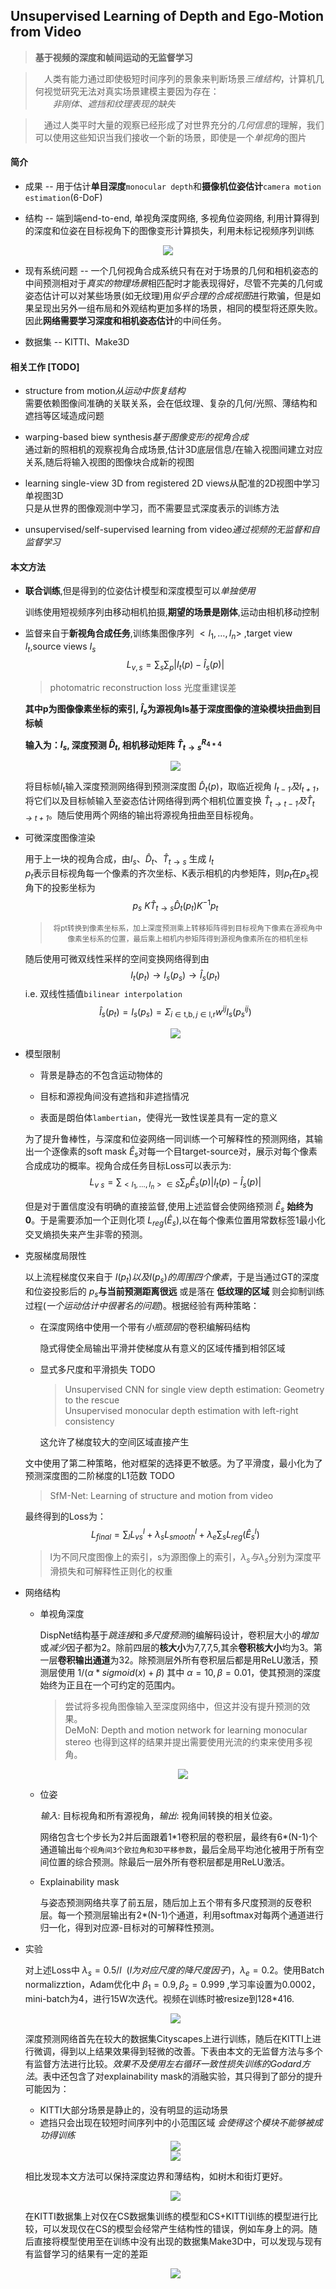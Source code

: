 ## Unsupervised Learning of Depth and Ego-Motion from Video
  > **基于视频的深度和帧间运动的无监督学习**

  >&emsp;人类有能力通过即使极短时间序列的景象来判断场景*三维结构*，计算机几何视觉研究无法对真实场景建模主要因为存在：  
  &emsp;&emsp;*非刚体、遮挡和纹理表现的缺失*  

  >&emsp;通过人类平时大量的观察已经形成了对世界充分的*几何信息*的理解，我们可以使用这些知识当我们接收一个新的场景，即使是一个*单视角*的图片

#### 简介

  + 成果  --  用于估计**单目深度**`monocular depth`和**摄像机位姿估计**`camera motion estimation`(6-DoF)

  + 结构  --  端到端end-to-end, 单视角深度网络, 多视角位姿网络, 利用计算得到的深度和位姿在目标视角下的图像变形计算损失，利用未标记视频序列训练

  <center><img src='./imgs/unsupervised-cvpr17-introduction.png'/></center>

  + 现有系统问题  --  一个几何视角合成系统只有在对于场景的几何和相机姿态的中间预测相对于*真实的物理场景*相匹配时才能表现得好，尽管不完美的几何或姿态估计可以对某些场景(如无纹理)用*似乎合理的合成视图*进行欺骗，但是如果呈现出另外一组布局和外观结构更加多样的场景，相同的模型将还原失败。因此**网络需要学习深度和相机姿态估计**的中间任务。

  + 数据集  --  KITTI、Make3D

#### 相关工作  **[TODO]**

  + structure from motion*从运动中恢复结构*  
    需要依赖图像间准确的关联关系，会在低纹理、复杂的几何/光照、薄结构和遮挡等区域造成问题

  + warping-based biew synthesis*基于图像变形的视角合成*  
    通过新的照相机的观察视角合成场景,估计3D底层信息/在输入视图间建立对应关系,随后将输入视图的图像块合成新的视图

  + learning single-view 3D from registered 2D views从配准的2D视图中学习单视图3D  
    只是从世界的图像观测中学习，而不需要显式深度表示的训练方法

  + unsupervised/self-supervised learning from video*通过视频的无监督和自监督学习*  

#### 本文方法

  + **联合训练**,但是得到的位姿估计模型和深度模型可以*单独使用*  

    训练使用短视频序列由移动相机拍摄,**期望的场景是刚体**,运动由相机移动控制

  + 监督来自于**新视角合成任务**,训练集图像序列 $<I_1,\ldots,I_n>$ ,target view $I_t$,source views $I_s$  
    $$L_{v,s}=\displaystyle \sum_s \sum_p |I_t(p)-\hat I_s(p)|$$
    > photomatric reconstruction loss 光度重建误差  

    **其中p为图像像素坐标的索引, $\hat I_s$为源视角Is基于深度图像的渲染模块扭曲到目标帧**  

    **输入为：$I_s$, 深度预测 $\hat D_t$, 相机移动矩阵 $\hat T_{t\rightarrow s}^{R_{4*4}}$**

    <center><img src="./imgs/unsupervised-cvpr17-approach1.png"/></center>

    将目标帧$I_t$输入深度预测网络得到预测深度图 $\hat D_t(p)$，取临近视角 *$I_{t-1}及I_{t+1}$*，将它们以及目标帧输入至姿态估计网络得到两个相机位置变换 *$\hat T_{t\rightarrow t-1}及\hat T_{t\rightarrow t+1}$*。随后使用两个网络的输出将源视角扭曲至目标视角。

  + 可微深度图像渲染

    用于上一块的视角合成，由$I_s、\hat D_t、\hat T_{t\rightarrow s}$ 生成 $I_t$  
    $p_t$表示目标视角每一个像素的齐次坐标、K表示相机的内参矩阵，则$p_t$在$p_s$视角下的投影坐标为
    $$p_s\text{~} K\hat T_{t\rightarrow s}\hat D_t(p_t)K^{-1}p_t$$
    > <small><center>将pt转换到像素坐标系，加上深度预测乘上转移矩阵得到目标视角下像素在源视角中像素坐标系的位置，最后乘上相机内参矩阵得到源视角像素所在的相机坐标</center></small>

    随后使用可微双线性采样的空间变换网络得到由
    $$I_t(p_t)\rightarrow I_s(p_s)\rightarrow \hat I_s(p_t)$$
    i.e. 双线性插值`bilinear interpolation`
    $$\hat I_s(p_t)=I_s(p_s)=\Sigma_{i\in\text{{t,b}},j\in\text{{l,r}}}w^{ij}I_s(p^{ij}_s)$$

    <center><img src="./imgs/unsupervised-cvpr17-approach2.png"/></center>

  + 模型限制
    * 背景是静态的不包含运动物体的

    * 目标和源视角间没有遮挡和非遮挡情况

    * 表面是朗伯体`lambertian`，使得光一致性误差具有一定的意义  

    为了提升鲁棒性，与深度和位姿网络一同训练一个可解释性的预测网络，其输出一个逐像素的soft mask $\hat E_s$对每一个目target-source对，展示对每个像素合成成功的概率。视角合成任务目标Loss可以表示为:
    $$L_{v\ s} = \sum_{<I_1,\ldots,I_n>\in S}\sum_p\hat E_s(p)|I_t(p) - \hat I_s(p)|$$

    但是对于置信度没有明确的直接监督,使用上述监督会使网络预测 $\hat E_s$ **始终为0**。于是需要添加一个正则化项 $L_{reg}(\hat E_s)$,以在每个像素位置用常数标签1最小化交叉熵损失来产生非零的预测。

  + 克服梯度局限性

    以上流程梯度仅来自于 $I(p_t)以及I(p_s)的周围四个像素$，于是当通过GT的深度和位姿投影后的 $p_s$**与当前预测距离很远** 或是落在 **低纹理的区域** 则会抑制训练过程(*一个运动估计中很著名的问题*)。根据经验有两种策略：

    * 在深度网络中使用一个带有*小瓶颈层*的卷积编解码结构  

      隐式得使全局输出平滑并使梯度从有意义的区域传播到相邻区域

    * 显式多尺度和平滑损失  TODO
      > Unsupervised CNN for single view depth estimation: Geometry to the rescue  
        Unsupervised monocular depth estimation with left-right consistency

      这允许了梯度较大的空间区域直接产生  

    文中使用了第二种策略，他对框架的选择更不敏感。为了平滑度，最小化为了预测深度图的二阶梯度的L1范数 TODO
    > SfM-Net: Learning of structure and motion from video

    最终得到的Loss为：
    $$L_{final} = \sum_lL^l_{v s}+\lambda_sL^l_{smooth}+\lambda_e\sum_sL_{reg}(\hat E^l_s)$$
    > l为不同尺度图像上的索引，s为源图像上的索引，$\lambda_s与\lambda_s$分别为深度平滑损失和可解释性正则化的权重

  + 网络结构

    * 单视角深度

      DispNet结构基于*跳连接*和*多尺度预测*的编解码设计，卷积层大小的*增加*或*减少*因子都为2。除前四层的**核大小**为7,7,7,5,其余**卷积核大小**均为3。第一层**卷积输出通道**为32。除预测层外所有卷积层后都是用ReLU激活，预测层使用 $1/(\alpha * sigmoid(x) + \beta)$ 其中 $\alpha=10,\beta=0.01$，使其预测的深度始终为正且在一个可约定的范围内。
      > 尝试将多视角图像输入至深度网络中，但这并没有提升预测的效果。  
      DeMoN: Depth and motion network for learning monocular stereo 也得到这样的结果并提出需要使用光流的约束来使用多视角。

      <center><img src='./imgs/unsupervised-cvpr17-network1.png'/></center>

    * 位姿

      *输入*: 目标视角和所有源视角，*输出*:  视角间转换的相关位姿。  

      网络包含七个步长为2并后面跟着1\*1卷积层的卷积层，最终有6\*(N-1)个通道输出`每个视角间3个欧拉角和3D平移参数`，最后全局平均池化被用于所有空间位置的综合预测。除最后一层外所有卷积层都是用ReLU激活。

    * Explainability mask

      与姿态预测网络共享了前五层，随后加上五个带有多尺度预测的反卷积层。每一个预测层输出有2\*(N-1)个通道，利用softmax对每两个通道进行归一化，得到对应源-目标对的可解释性预测。

  + 实验

    对上述Loss中 $\lambda_s=0.5/l\ \ (l为对应尺度的降尺度因子)，\lambda_e=0.2$。使用Batch normalizztion，Adam优化中 $\beta_1=0.9,\beta_2=0.999$ ,学习率设置为0.0002，mini-batch为4，进行15W次迭代。视频在训练时被resize到128*416.

    <center><img src='./imgs/unsupervised-cvpr17-exp1.png'/></center>

    深度预测网络首先在较大的数据集Cityscapes上进行训练，随后在KITTI上进行微调，得到以上结果效果得到轻微的改善。下表由本文的无监督方法与多个有监督方法进行比较。*效果不及使用左右循环一致性损失训练的Godard方法*。表中还包含了对explainability mask的消融实验，其只得到了部分的提升可能因为：
      * KITTI大部分场景是静止的，没有明显的运动场景
      * 遮挡只会出现在较短时间序列中的小范围区域 *会使得这个模块不能够被成功得训练*

    <center><img src='./imgs/unsupervised-cvpr17-exp2.png'/></center>
    <center><img src='./imgs/unsupervised-cvpr17-exp3.png'/></center>

    相比发现本文方法可以保持深度边界和薄结构，如树木和街灯更好。

    <center><img src='./imgs/unsupervised-cvpr17-exp4.png'/></center>

    在KITTI数据集上对仅在CS数据集训练的模型和CS+KITTI训练的模型进行比较，可以发现仅在CS的模型会经常产生结构性的错误，例如车身上的洞。随后直接将模型使用至在训练中没有出现的数据集Make3D中，可以发现与现有有监督学习的结果有一定的差距

    <center><img src='./imgs/unsupervised-cvpr17-exp5.png'/></center>
